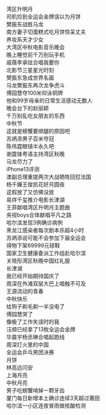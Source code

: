 湾区升明月  
司机捡到全运会金牌误以为月饼  
樊振东战胜马龙  
南方妻子切蛋糕式吃月饼惊呆丈夫  
养妆系天才少女  
大湾区中秋电影音乐晚会  
晚上睡觉前千万别玩手机  
戚薇李承铉合唱我要你  
北影节三星星光时刻  
樊振东急成世界名画  
马龙樊振东再次龙争虎斗  
傅园慧夺100米仰泳铜牌  
他和99岁母亲的日常生活感动无数人  
晚会台下的赵丽颖  
千万别乱吃女朋友的东西  
中秋节  
这就是螃蟹要绑腿的原因吧  
苏炳添男子百米夺冠  
陈伟霆眼镜半永久吧  
谢霆锋粤语主持湾区秋晚  
马龙尽力了  
iPhone13评测  
澳副总理重提两次大战牺牲回怼法国  
杨千嬅王俊凯花好月圆夜  
这假放了又仿佛没放  
易烊千玺推介电影长津湖  
王菲献唱湾区升明月主题曲  
央视boys合体献唱平凡之路  
哈尔滨发现3例确诊病例  
黑龙江感染者每次剧本杀超4小时  
苏炳添说可能不会参加下届全运会  
得物下架69999元球鞋  
国家卫生健康委派工作组赴哈尔滨  
关晓彤湾区秋晚中国红礼服  
长津湖  
我已经开始期待国庆了  
周深在外滩双层大巴上唱触不可及  
王源流动的青春  
中秋快乐  
给狗子剃毛剃一半没电了  
傅园慧哭了  
像极了工作失误时的我  
汪顺已经拿了13枚全运会金牌  
华晨宇杨丞琳合唱起跑线  
周深灯火里的中国  
全运会乒乓男团决赛  
月饼  
林高远闫安  
上海月亮  
中秋月亮  
男子吃螃蟹啃掉一颗牙齿  
厦门每日新增本土确诊连续3天超过莆田  
哈尔滨一小区连夜冒雨做核酸检测  
